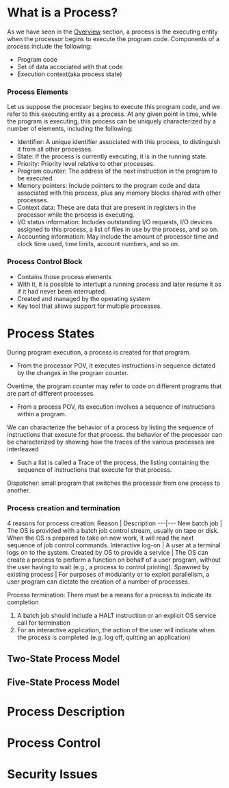 # What is a Process?

As we have seen in the [Overview](/sections/theo/os/overview.md) section, a process is the executing entity when the processor begins to execute the program code. Components of a process include the following:
- Program code
- Set of data accociated with that code
- Execution context(aka process state)

### Process Elements

Let us suppose the processor begins to execute this program code, and we refer to this executing entity as a process. At any given point in time, while the program is executing, this process can be uniquely characterized by a number of elements, including the following:
- Identifier: A unique identifier associated with this process, to distinguish it from all other processes.
- State: If the process is currently executing, it is in the running state.
- Priority: Priority level relative to other processes.
- Program counter: The address of the next instruction in the program to be executed.
- Memory pointers: Include pointers to the program code and data associated with this process, plus any memory blocks shared with other processes.
- Context data: These are data that are present in registers in the processor while the process is executing.
- I/O status information: Includes outstanding I/O requests, I/O devices assigned to this process, a list of files in use by the process, and so on.
- Accounting information: May include the amount of processor time and clock time used, time limits, account numbers, and so on.

### Process Control Block

- Contains those process elements
- With it, it is possible to intertupt a running process and later resume it as if it had never been interrupted.
- Created and managed by the operating system
- Key tool that allows support for multiple processes.

# Process States

During program execution, a process is created for that program.

- From the processor POV, it executes instructions in sequence dictated by the changes in the program counter.

Overtime, the program counter may refer to code on different programs that are part of different processes.

- From a process POV, its execution involves a sequence of instructions within a program.

We can characterize the behavior of a process by listing the sequence of instructions that execute for that process. the behavior of the processor can be characterized by showing how the traces of the various processes are interleaved

- Such a list is called a Trace of the process, the listing containing the sequence of instructions that execute for that process.

Dispatcher: small program that switches the processor from one process to another.

### Process creation and termination

4 reasons for process creation:
Reason | Description
---|---
New batch job | The OS is provided with a batch job control stream, usually on tape or disk. When the OS is prepared to take on new work, it will read the next sequence of job control commands.
Interactive log-on | A user at a terminal logs on to the system.
Created by OS to provide a service | The OS can create a process to perform a function on behalf of a user program, without the user having to wait (e.g., a process to control printing).
Spawned by existing process | For purposes of modularity or to exploit parallelism, a user program can dictate the creation of a number of processes.

Process termination:
There must be a means for a process to indicate its completion
1. A batch job should include a HALT instruction or an explicit OS service call for termination
2. For an interactive application, the action of the user will indicate when the process is completed (e.g. log off, quitting an application)

## Two-State Process Model

## Five-State Process Model


# Process Description

# Process Control

# Security Issues
